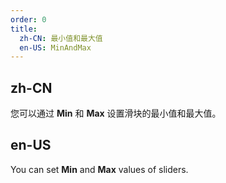 ```yaml
---
order: 0
title:
  zh-CN: 最小值和最大值
  en-US: MinAndMax
---
```


## zh-CN

您可以通过 **Min** 和 **Max** 设置滑块的最小值和最大值。

## en-US

You can set **Min** and **Max** values of sliders.
